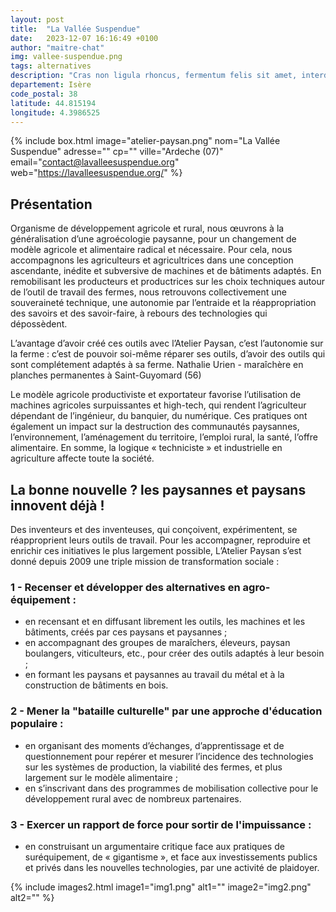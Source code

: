 ```yaml
---
layout: post
title:  "La Vallée Suspendue"
date:   2023-12-07 16:16:49 +0100
author: "maitre-chat"
img: vallee-suspendue.png
tags: alternatives
description: "Cras non ligula rhoncus, fermentum felis sit amet, interdum mauris. Donec ut luctus metus. Praesent vel felis fermentum sapien tincidunt ultricies."
departement: Isère
code_postal: 38
latitude: 44.815194
longitude: 4.3986525
---
```


{% include box.html image="atelier-paysan.png" nom="La Vallée Suspendue" adresse="" cp="" ville="Ardeche (07)" email="contact@lavalleesuspendue.org" web="https://lavalleesuspendue.org/" %}

## Présentation
Organisme de développement agricole et rural, nous œuvrons à la généralisation d’une agroécologie paysanne, pour un changement de modèle agricole et alimentaire radical et nécessaire. Pour cela, nous accompagnons les agriculteurs et agricultrices dans une conception ascendante, inédite et subversive de machines et de bâtiments adaptés. En remobilisant les producteurs et productrices sur les choix techniques autour de l’outil de travail des fermes, nous retrouvons collectivement une souveraineté technique, une autonomie par l’entraide et la réappropriation des savoirs et des savoir-faire, à rebours des technologies qui dépossèdent.

L’avantage d’avoir créé ces outils avec l’Atelier Paysan, c’est l’autonomie sur la ferme : c’est de pouvoir soi-même réparer ses outils, d’avoir des outils qui sont complétement adaptés à sa ferme. Nathalie Urien - maraîchère en planches permanentes à Saint-Guyomard (56)

Le modèle agricole productiviste et exportateur favorise l’utilisation de machines agricoles surpuissantes et high-tech, qui rendent l’agriculteur dépendant de l’ingénieur, du banquier, du numérique. Ces pratiques ont également un impact sur la destruction des communautés paysannes, l’environnement, l’aménagement du territoire, l’emploi rural, la santé, l’offre alimentaire. En somme, la logique « techniciste » et industrielle en agriculture affecte toute la société.

## La bonne nouvelle ? les paysannes et paysans innovent déjà !
Des inventeurs et des inventeuses, qui conçoivent, expérimentent, se réapproprient leurs outils de travail. Pour les accompagner, reproduire et enrichir ces initiatives le plus largement possible, L’Atelier Paysan s’est donné depuis 2009 une triple mission de transformation sociale :

### 1 - Recenser et développer des alternatives en agro-équipement :
- en recensant et en diffusant librement les outils, les machines et les bâtiments, créés par ces paysans et paysannes ;
- en accompagnant des groupes de maraîchers, éleveurs, paysan boulangers, viticulteurs, etc., pour créer des outils adaptés à leur besoin ;
- en formant les paysans et paysannes au travail du métal et à la construction de bâtiments en bois.

### 2 - Mener la "bataille culturelle" par une approche d'éducation populaire :
- en organisant des moments d’échanges, d’apprentissage et de questionnement pour repérer et mesurer l’incidence des technologies sur les systèmes de production, la viabilité des fermes, et plus largement sur le modèle alimentaire ;
- en s’inscrivant dans des programmes de mobilisation collective pour le développement rural avec de nombreux partenaires.

### 3 - Exercer un rapport de force pour sortir de l'impuissance :
- en construisant un argumentaire critique face aux pratiques de suréquipement, de « gigantisme », et face aux investissements publics et privés dans les nouvelles technologies, par une activité de plaidoyer.

{% include images2.html image1="img1.png" alt1="" image2="img2.png" alt2="" %}